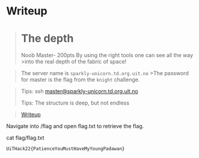 # Writeup
># The depth
>Noob Master- 200pts
>By using the right tools one can see all the way >into the real depth of the fabric of space!

>The server name is `sparkly-unicorn.td.org.uit.no` >The password for master is the flag from the `knight` challenge.

>
>Tips: ssh master@sparkly-unicorn.td.org.uit.no
>
>Tips: The structure is deep, but not endless
>

>[Writeup](./writeup.md)

Navigate into /flag and open flag.txt to retrieve the flag.

cat flag/flag.txt

```
UiTHack22{PatienceYouMustHaveMyYoungPadawan}
```